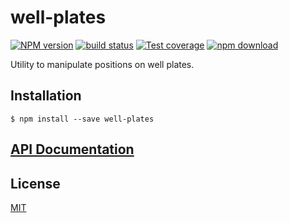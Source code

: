 # well-plates

[![NPM version][npm-image]][npm-url]
[![build status][ci-image]][ci-url]
[![Test coverage][codecov-image]][codecov-url]
[![npm download][download-image]][download-url]

Utility to manipulate positions on well plates.

## Installation

`$ npm install --save well-plates`

## [API Documentation](https://cheminfo.github.io/well-plates/modules/_index_.html)

## License

[MIT](./LICENSE)

[npm-image]: https://img.shields.io/npm/v/well-plates.svg?style=flat-square
[npm-url]: https://www.npmjs.com/package/well-plates
[ci-image]: https://github.com/cheminfo/well-plates/workflows/Node.js%20CI/badge.svg?branch=master
[ci-url]: https://github.com/cheminfo/well-plates/actions?query=workflow%3A%22Node.js+CI%22
[codecov-image]: https://img.shields.io/codecov/c/github/cheminfo/well-plates.svg?style=flat-square
[codecov-url]: https://codecov.io/gh/cheminfo/well-plates
[download-image]: https://img.shields.io/npm/dm/well-plates.svg?style=flat-square
[download-url]: https://www.npmjs.com/package/well-plates
